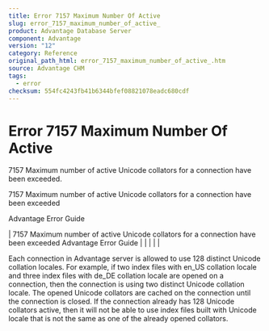 ```yaml
---
title: Error 7157 Maximum Number Of Active
slug: error_7157_maximum_number_of_active_
product: Advantage Database Server
component: Advantage
version: "12"
category: Reference
original_path_html: error_7157_maximum_number_of_active_.htm
source: Advantage CHM
tags:
  - error
checksum: 554fc4243fb41b6344bfef08821078eadc680cdf
---
```


# Error 7157 Maximum Number Of Active

7157 Maximum number of active Unicode collators for a connection have been exceeded.

7157 Maximum number of active Unicode collators for a connection have been exceeded

Advantage Error Guide

| 7157 Maximum number of active Unicode collators for a connection have been exceeded  Advantage Error Guide |  |  |  |  |

Each connection in Advantage server is allowed to use 128 distinct Unicode collation locales. For example, if two index files with en\_US collation locale and three index files with de\_DE collation locale are opened on a connection, then the connection is using two distinct Unicode collation locale. The opened Unicode collators are cached on the connection until the connection is closed. If the connection already has 128 Unicode collators active, then it will not be able to use index files built with Unicode locale that is not the same as one of the already opened collators.
